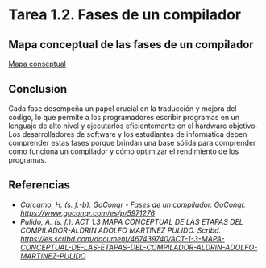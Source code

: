# Tarea 1.2. Fases de un compilador

## Mapa conceptual de las fases de un compilador

[Mapa conseptual](https://drive.google.com/file/d/1G4SyFIP8iU8eSycDOkgF4N9oIzR0cxYG/view?usp=drive_link)

## Conclusion 

Cada fase desempeña un papel crucial en la traducción y mejora del código, lo que permite a los programadores escribir programas en un lenguaje de alto nivel y ejecutarlos eficientemente en el hardware objetivo. Los desarrolladores de software y los estudiantes de informática deben comprender estas fases porque brindan una base sólida para comprender cómo funciona un compilador y cómo optimizar el rendimiento de los programas.

## Referencias

- *Carcamo, H. (s. f.-b). GoConqr - Fases de un compilador. GoConqr. https://www.goconqr.com/es/p/5971276*
- *Pulido, A. (s. f.). ACT 1.3 MAPA CONCEPTUAL DE LAS ETAPAS DEL COMPILADOR-ALDRIN ADOLFO MARTINEZ PULIDO. Scribd. https://es.scribd.com/document/467439740/ACT-1-3-MAPA-CONCEPTUAL-DE-LAS-ETAPAS-DEL-COMPILADOR-ALDRIN-ADOLFO-MARTINEZ-PULIDO*
